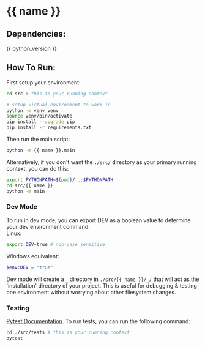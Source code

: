 # {{ name }}

## Dependencies:
{{ python_version }}

## How To Run:
First setup your environment:
```bash
cd src # this is your running context

# setup virtual environment to work in
python -m venv venv
source venv/bin/activate
pip install --upgrade pip
pip install -r requirements.txt
```

Then run the main script:
```bash
python -m {{ name }}.main
```

Alternatively, if you don't want the `./src/` directory as your primary running context, you can do this:
```bash
export PYTHONPATH=$(pwd)/..:$PYTHONPATH
cd src/{{ name }}
python -m main
```


### Dev Mode
To run in dev mode, you can export DEV as a boolean value to determine your dev environment command: \
Linux:
```bash
export DEV=true # non-case sensitive
```

Windows equivalent:
```powershell
$env:DEV = "true"
```

Dev mode will create a `_` directory in `./src/{{ name }}/_/` that will act as the 'installation' directory of your project.
This is useful for debugging & testing one environment without worrying about other filesystem changes.


### Testing
[Pytest Documentation](https://docs.pytest.org/en/stable/contents.html).
To run tests, you can run the following command:
```bash
cd ./src/tests # this is your running context
pytest
```

